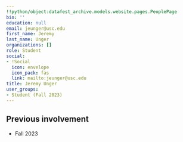 ```yaml
---
!!python/object:datafest_archive.models.website.pages.PeoplePage
bio: ''
education: null
email: jeunger@usc.edu
first_name: Jeremy
last_name: Unger
organizations: []
role: Student
social:
- !Social
  icon: envelope
  icon_pack: fas
  link: mailto:jeunger@usc.edu
title: Jeremy Unger
user_groups:
- Student (Fall 2023)
---
```



## Previous involvement

* Fall 2023

